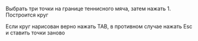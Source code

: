 
Выбрать три точки на границе теннисного мяча, затем нажать 1. Построится круг

Если круг нарисован верно нажать TAB, в противном случае нажать Esc и ставить точки заново
